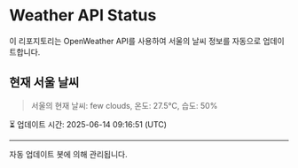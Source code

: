 
# Weather API Status

이 리포지토리는 OpenWeather API를 사용하여 서울의 날씨 정보를 자동으로 업데이트합니다.

## 현재 서울 날씨
> 서울의 현재 날씨: few clouds, 온도: 27.5°C, 습도: 50%

⏳ 업데이트 시간: 2025-06-14 09:16:51 (UTC)

---
자동 업데이트 봇에 의해 관리됩니다.
